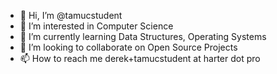 - 👋 Hi, I’m @tamucstudent
- 👀 I’m interested in Computer Science
- 🌱 I’m currently learning Data Structures, Operating Systems
- 💞️ I’m looking to collaborate on Open Source Projects
- 📫 How to reach me derek+tamucstudent at harter dot pro

<!---
tamucstudent/tamucstudent is a ✨ special ✨ repository because its `README.md` (this file) appears on your GitHub profile.
You can click the Preview link to take a look at your changes.
--->
